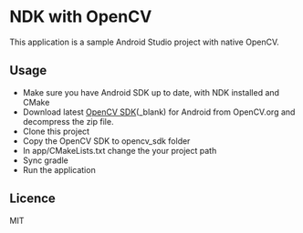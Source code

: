 # NDK with OpenCV

This application is a sample Android Studio project with native OpenCV.

## Usage

- Make sure you have Android SDK up to date, with NDK installed and CMake
- Download latest [OpenCV SDK](https://opencv.org/releases/)(_blank) for Android from OpenCV.org and decompress the zip file.
- Clone this project
- Copy the OpenCV SDK to opencv_sdk folder
- In app/CMakeLists.txt change the your project path
- Sync gradle
- Run the application

## Licence
MIT